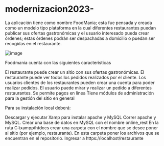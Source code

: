 # modernizacion2023-

La aplicación tiene como nombre FoodMania; esta fue pensada y creada como un modelo tipo plataforma en la cual diferentes restaurantes puedan publicar sus ofertas gastronómicas y el usuario interesado pueda crear órdenes; estas órdenes podrán ser despachadas a domicilio o puedan ser recogidas en el restaurante.
 
![image](https://github.com/jaalruta/modernizacion2023-proyecto/assets/98656539/abc30202-11d0-43ad-b0e7-0550d6a8787a)

Foodmania cuenta con las siguientes características

El restaurante puede crear un sitio con sus ofertas gastronómicas.
El restaurante puede ver todos los pedidos realizados por el cliente.
Los usuarios clientes de los restaurantes pueden crear una cuenta para poder realizar pedidos.
El usuario puede mirar y realizar un pedido a diferentes restaurantes.
Se permite pagos en línea
Tiene módulos de administración para la gestión del sitio en general

Para su instalación local deberá:

Descargar y ejecutar Xamp para instalar apache y MySQL
Correr apache y MySQL.
Crear una base de datos en MySQL con el nombre online_rest
En la ruta C:\xampp\\htdocs crear una carpeta con el nombre que se desee poner al sitio (por ejemplo, restaurante).
En esta carpeta poner los archivos que se encuentran en el repositorio.
Ingresar a https://localhost/restaurante
